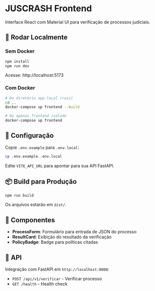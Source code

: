 # JUSCRASH Frontend

Interface React com Material UI para verificação de processos judiciais.

## 🚀 Rodar Localmente

### Sem Docker

```bash
npm install
npm run dev
```

Acesse: http://localhost:5173

### Com Docker

```bash
# Do diretório app-local (raiz)
cd ..
docker-compose up frontend --build

# Ou apenas frontend isolado
docker-compose up frontend
```

## 🔧 Configuração

Copie `.env.example` para `.env.local`:

```bash
cp .env.example .env.local
```

Edite `VITE_API_URL` para apontar para sua API FastAPI.

## 📦 Build para Produção

```bash
npm run build
```

Os arquivos estarão em `dist/`.

## 🎨 Componentes

- **ProcessForm**: Formulário para entrada de JSON do processo
- **ResultCard**: Exibição do resultado da verificação
- **PolicyBadge**: Badge para políticas citadas

## 🔌 API

Integração com FastAPI em `http://localhost:8000`:

- `POST /api/v1/verificar` - Verificar processo
- `GET /health` - Health check

